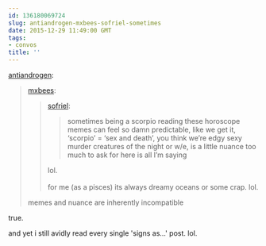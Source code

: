 ```yaml
---
id: 136180069724
slug: antiandrogen-mxbees-sofriel-sometimes
date: 2015-12-29 11:49:00 GMT
tags:
- convos
title: ''
---
```

<p><a class="tumblr_blog" href="http://antiandrogen.tumblr.com/post/136179843751">antiandrogen</a>:</p>
<blockquote>
<p><a class="tumblr_blog" href="http://mxbees.tumblr.com/post/136179518569">mxbees</a>:</p>
<blockquote>
<p><a class="tumblr_blog" href="http://sofriel.tumblr.com/post/136170349179">sofriel</a>:</p>
<blockquote>
<p>sometimes being a scorpio reading these horoscope memes can feel so damn predictable, like we get it, ‘scorpio’ = ‘sex and death’, you think we’re edgy sexy murder creatures of the night or w/e, is a little nuance too much to ask for here is all I’m saying</p>
</blockquote>
<p>lol.<br><br>for me (as a pisces) its always dreamy oceans or some crap. lol.</p>
</blockquote>
<p>memes and nuance are inherently incompatible</p>
</blockquote>

true.

and yet i still avidly read every single 'signs as...' post. lol.